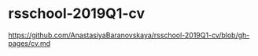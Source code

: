 # rsschool-2019Q1-cv
https://github.com/AnastasiyaBaranovskaya/rsschool-2019Q1-cv/blob/gh-pages/cv.md
